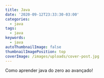 ```yaml
---
title: Java
date: '2020-09-12T23:33:30-03:00'
categories:
  - java
tags:
  - java
keywords:
  - java
autoThumbnailImage: false
thumbnailImagePosition: top
coverImage: /images/uploads/cover-post.jpg
---
```

Como aprender java do zero ao avançado!
